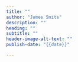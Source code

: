 ```yaml
--- 
title: ""
author: "James Smits"
description: ""
heading: ""
subtitle: ""
header-image-alt-text: ""
publish-date: "{{date}}"

---
```


<aside>

</aside>